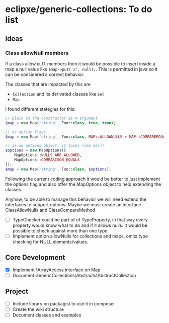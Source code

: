 # eclipxe/generic-collections: To do list

## Ideas

### Class allowNull members

If a class allow `null` members then it would be possible to insert inside a map a null value
 like `$map->put('x', null);`. This is permitted in java so it can be considered a correct behavior.

The classes that are impacted by this are
- `Collection` and its derivated classes like `Set`
- `Map`

I found different stategies for this:

```php
// plain in the constructor as 4 argument
$map = new Map('string', Foo::class, true, true);

// as option flags
$map = new Map('string', Foo::class, MAP::ALLOWNULLS + MAP::COMPAREEQUALS);

// as an options object, it looks like hell!
$options = new MapOptions([
    MapOptions::NULLS_ARE_ALLOWED,
    MapOptions::COMPARISON_EQUALS
]);
$map = new Map('string', Foo::class, $options);
```

Following the current coding approach it would be better to just implement the options flag
and also offer the MapOptions object to help extending the classes.

Anyhow, to be able to manage this behavior we will need extend the interfaces to support options.
Maybe we must create an interface ClassAllowNulls and ClassCompareMethod

- [ ] TypeChecker could be part of of TypeProperty, in that way every property would
      know what to do and if it allows nulls. It would be possible to check against more than one type.
- [ ] Implement option allowNulls for collections and maps, omits type checking for NULL elements/values.

## Core Development

- [x] Implement \ArrayAccess interface on Map
- [ ] Document GenericCollections\Abstracts\AbstractCollection

## Project

- [ ] Include library on packagist to use it in composer
- [ ] Create the wiki structure
- [ ] Document classes and examples
